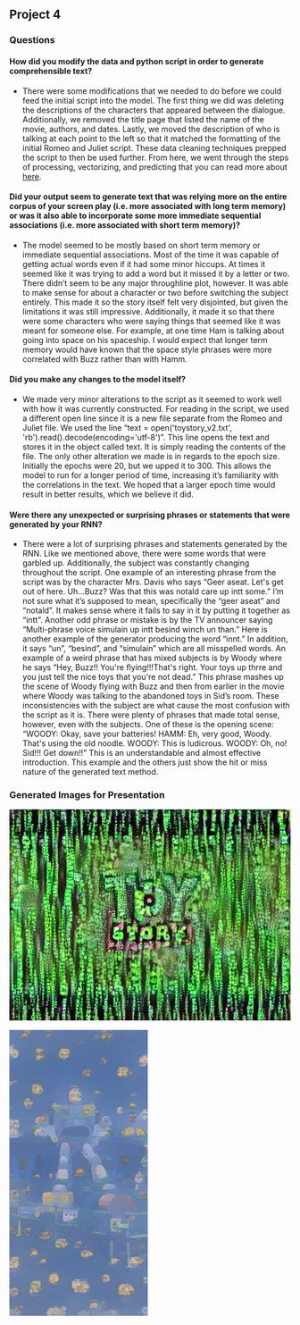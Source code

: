 ## Project 4
### Questions
#### How did you modify the data and python script in order to generate comprehensible text?
- There were some modifications that we needed to do before we could feed the initial script into the model. The first thing we did was deleting the descriptions of the characters that appeared between the dialogue. Additionally, we removed the title page that listed the name of the movie, authors, and dates. Lastly, we moved the description of who is talking at each point to the left so that it matched the formatting of the initial Romeo and Juliet script. These data cleaning techniques prepped the script to then be used further. From here, we went through the steps of processing, vectorizing, and predicting that you can read more about [here](“mod4/thursday4.md).

#### Did your output seem to generate text that was relying more on the entire corpus of your screen play (i.e. more associated with long term memory) or was it also able to incorporate some more immediate sequential associations (i.e. more associated with short term memory)?
- The model seemed to be mostly based on short term memory or immediate sequential associations. Most of the time it was capable of getting actual words even if it had some minor hiccups. At times it seemed like it was trying to add a word but it missed it by a letter or two. There didn’t seem to be any major throughline plot, however. It was able to make sense for about a character or two before switching the subject entirely. This made it so the story itself felt very disjointed, but given the limitations it was still impressive. Additionally, it made it so that there were some characters who were saying things that seemed like it was meant for someone else. For example, at one time Ham is talking about going into space on his spaceship. I would expect that longer term memory would have known that the space style phrases were more correlated with Buzz rather than with Hamm. 
#### Did you make any changes to the model itself?
- We made very minor alterations to the script as it seemed to work well with how it was currently constructed. For reading in the script, we used a different open line since it is a new file separate from the Romeo and Juliet file. We used the line “text = open('toystory_v2.txt', 'rb').read().decode(encoding='utf-8')”. This line opens the text and stores it in the object called text. It is simply reading the contents of the file. The only other alteration we made is in regards to the epoch size. Initially the epochs were 20, but we upped it to 300. This allows the model to run for a longer period of time, increasing it’s familiarity with the correlations in the text. We hoped that a larger epoch time would result in better results, which we believe it did. 

#### Were there any unexpected or surprising phrases or statements that were generated by your RNN?
- There were a lot of surprising phrases and statements generated by the RNN. Like we mentioned above, there were some words that were garbled up. Additionally, the subject was constantly changing throughout the script. One example of an interesting phrase from the script was by the character Mrs. Davis who says “Geer aseat. Let's get out of here. Uh...Buzz?  Was that this was notald care up intt some.” I’m not sure what it’s supposed to mean, specifically the “geer aseat” and “notald”. It makes sense where it fails to say in it by putting it together as “intt”. Another odd phrase or mistake is by the TV announcer saying “Multi-phrase voice simulain up intt besind winch un than.” Here is another example of the generator producing the word “innt.” In addition, it says “un”, “besind”, and “simulain” which are all misspelled words. An example of a weird phrase that has mixed subjects is by Woody where he says “Hey, Buzz!! You're flying!!!That's right. Your toys up thrre and you just tell the nice toys that you're not dead.” This phrase mashes up the scene of Woody flying with Buzz and then from earlier in the movie where Woody was talking to the abandoned toys in Sid’s room. These inconsistencies with the subject are what cause the most confusion with the script as it is. There were plenty of phrases that made total sense, however, even with the subjects. One of these is the opening scene: “WOODY: Okay, save your batteries! HAMM: Eh, very good, Woody. That's using the old noodle. WOODY: This is ludicrous.  WOODY: Oh, no!  Sid!!! Get down!!” This is an understandable and almost effective introduction. This example and the others just show the hit or miss nature of the generated text method. 

### Generated Images for Presentation
![img_4.png](toy_story.png)

![img_4.png](buzz.png)

